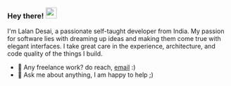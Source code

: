### Hey there! <img src="https://media.giphy.com/media/hvRJCLFzcasrR4ia7z/giphy.gif" width="25px">

I'm Lalan Desai, a passionate self-taught developer from India. My passion for software lies with dreaming up ideas and making them come true with elegant interfaces. I take great care in the experience, architecture, and code quality of the things I build.
- 💼 Any freelance work? do reach, [email](mailto:lalandesai@outlook.com) :)
- 💬 Ask me about anything, I am happy to help ;)
